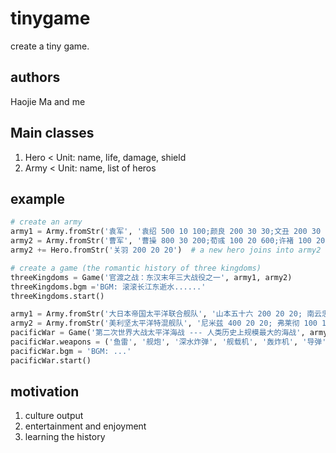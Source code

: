 # tinygame
create a tiny game.

## authors
Haojie Ma and me

## Main classes

1. Hero < Unit: name, life, damage, shield
2. Army < Unit: name, list of heros

## example

```python
# create an army
army1 = Army.fromStr('袁军', '袁绍 500 10 100;颜良 200 30 30;文丑 200 30 30')
army2 = Army.fromStr('曹军', '曹操 800 30 200;荀彧 100 20 600;许褚 100 20 10')
army2 += Hero.fromStr('关羽 200 20 20')  # a new hero joins into army2

# create a game (the romantic history of three kingdoms)
threeKingdoms = Game('官渡之战：东汉末年三大战役之一', army1, army2)
threeKingdoms.bgm ='BGM: 滚滚长江东逝水......'
threeKingdoms.start()

army1 = Army.fromStr('大日本帝国太平洋联合舰队', '山本五十六 200 20 20; 南云忠一 50 10 10; 山口多闻 20 20 10')
army2 = Army.fromStr('美利坚太平洋特混舰队', '尼米兹 400 20 20; 弗莱彻 100 10 10; 罗斯福 30 10 10')
pacificWar = Game('第二次世界大战太平洋海战 --- 人类历史上规模最大的海战', army1, army2)
pacificWar.weapons = ('鱼雷', '舰炮', '深水炸弹', '舰载机', '轰炸机', '导弹')
pacificWar.bgm = 'BGM: ...'
pacificWar.start()
```

## motivation
1. culture output
2. entertainment and enjoyment
3. learning the history
